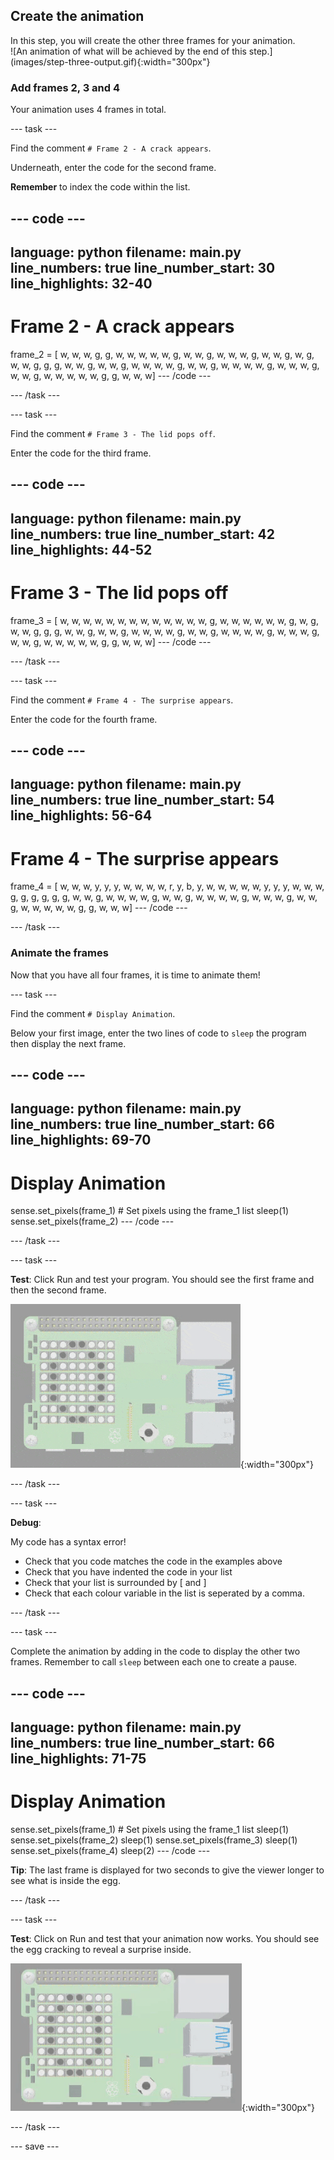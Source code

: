 ## Create the animation

<div style="display: flex; flex-wrap: wrap">
<div style="flex-basis: 200px; flex-grow: 1; margin-right: 15px;">
In this step, you will create the other three frames for your animation. 
</div>
<div>
![An animation of what will be achieved by the end of this step.](images/step-three-output.gif){:width="300px"}
</div>
</div>

### Add frames 2, 3 and 4

Your animation uses 4 frames in total. 

--- task ---

Find the comment `# Frame 2 - A crack appears`.

Underneath, enter the code for the second frame.

**Remember** to index the code within the list.

--- code ---
---
language: python
filename: main.py
line_numbers: true
line_number_start: 30
line_highlights: 32-40
---
# Frame 2 - A crack appears

frame_2 = [
  w, w, w, g, g, w, w, w, 
  w, w, g, w, w, g, w, w, 
  w, g, w, w, g, w, g, w, 
  w, g, g, g, w, w, g, w, 
  w, g, w, w, w, w, g, w, 
  w, g, w, w, w, w, g, w, 
  w, w, g, w, w, g, w, w, 
  w, w, w, g, g, w, w, w]
--- /code ---

--- /task ---

--- task ---

Find the comment `# Frame 3 - The lid pops off`.

Enter the code for the third frame.

--- code ---
---
language: python
filename: main.py
line_numbers: true
line_number_start: 42
line_highlights: 44-52
---
# Frame 3 - The lid pops off

frame_3 = [
  w, w, w, w, w, w, w, w, 
  w, w, w, w, w, g, w, w, 
  w, w, w, w, g, w, g, w, 
  w, g, g, g, w, w, g, w, 
  w, g, w, w, w, w, g, w, 
  w, g, w, w, w, w, g, w, 
  w, w, g, w, w, g, w, w, 
  w, w, w, g, g, w, w, w]
--- /code ---

--- /task ---

--- task ---

Find the comment `# Frame 4 - The surprise appears`.

Enter the code for the fourth frame.

--- code ---
---
language: python
filename: main.py
line_numbers: true
line_number_start: 54
line_highlights: 56-64
---
# Frame 4 - The surprise appears

frame_4 = [
  w, w, w, y, y, y, w, w, 
  w, w, r, y, b, y, w, w, 
  w, w, w, y, y, y, w, w, 
  w, g, g, g, g, g, g, w, 
  w, g, w, w, w, w, g, w, 
  w, g, w, w, w, w, g, w, 
  w, w, g, w, w, g, w, w, 
  w, w, w, g, g, w, w, w]
--- /code ---

--- /task ---

### Animate the frames

Now that you have all four frames, it is time to animate them!

--- task ---

Find the comment `# Display Animation`.

Below your first image, enter the two lines of code to `sleep` the program then display the next frame.

--- code ---
---
language: python
filename: main.py
line_numbers: true
line_number_start: 66
line_highlights: 69-70
---
# Display Animation

sense.set_pixels(frame_1) # Set pixels using the frame_1 list
sleep(1)
sense.set_pixels(frame_2)
--- /code ---

--- /task ---

--- task ---

**Test**: Click Run and test your program. You should see the first frame and then the second frame. 

![A short animation showing the animation created on the LED matrix. An egg cracks.](images/egg-crack.gif){:width="300px"}

--- /task ---

--- task ---

**Debug**:

My code has a syntax error!
+ Check that you code matches the code in the examples above
+ Check that you have indented the code in your list
+ Check that your list is surrounded by [ and ] 
+ Check that each colour variable in the list is seperated by a comma.

--- /task ---

--- task ---

Complete the animation by adding in the code to display the other two frames. Remember to call `sleep` between each one to create a pause. 

--- code ---
---
language: python
filename: main.py
line_numbers: true
line_number_start: 66
line_highlights: 71-75
---
# Display Animation

sense.set_pixels(frame_1) # Set pixels using the frame_1 list
sleep(1)
sense.set_pixels(frame_2)
sleep(1)
sense.set_pixels(frame_3)
sleep(1)
sense.set_pixels(frame_4)
sleep(2)
--- /code ---

**Tip**: The last frame is displayed for two seconds to give the viewer longer to see what is inside the egg.

--- /task ---

--- task ---

**Test**: Click on Run and test that your animation now works. You should see the egg cracking to reveal a surprise inside. 

![An animation of what will be achieved by the end of this step.](images/step-three-output.gif){:width="300px"}

--- /task ---

--- save ---